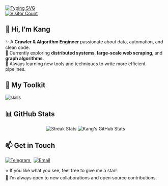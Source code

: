 <div align="left">
  <!-- 动态打字效果 -->
  <a href="https://git.io/typing-svg">
    <img src="https://readme-typing-svg.demolab.com?font=Fira+Code&pause=1000&width=500&lines=Do+something+interesting%EF%BC%81" alt="Typing SVG" />
  </a>
</div>

<div align="left">
  <!-- 萌萌访客计数器 -->
  <a href="https://moe-counter.glitch.me">
    <img src="https://moe-counter.glitch.me/get/@CoderKang?theme=rule34" alt="Visitor Count" />
  </a>
</div>


## 👋 Hi, I’m **Kang**

✨ A **Crawler & Algorithm Engineer** passionate about data, automation, and clean code.  
🌱 Currently exploring **distributed systems**, **large-scale web scraping**, and **graph algorithms**.  
🚀 Always learning new tools and techniques to write more efficient pipelines.


## 🚀 My Toolkit

![skills](https://go-skill-icons.vercel.app/api/icons?i=python,ts,js,html,css,golang,tailwind,linux,docker,kubernetes,mysql,redis,mongodb,kafka,md,vue,bootstrap,jquery,nextjs,vite,nodejs,nginx,jenkins,git,githubactions,vscode,pycharm,idea,cloudflare&theme=light)

<!-- <div align="left">
  <strong>Languages:</strong><br/>
  <img src="https://img.shields.io/badge/-Python-3776AB?style=flat&logo=Python&logoColor=white" alt="Python" />
  <img src="https://img.shields.io/badge/-Golang-79D4FD?style=flat&logo=go&logoColor=white" alt="Go" />
  <img src="https://img.shields.io/badge/-TypeScript-3178C6?style=flat&logo=TypeScript&logoColor=white" alt="TypeScript" />
  <img src="https://img.shields.io/badge/-Vue.js-35495E?style=flat&logo=Vue.js&logoColor=4FC08D" alt="Vue.js" />
</div>

<div align="left">
  <strong>AI & Data:</strong><br/>
  <img src="https://img.shields.io/badge/PyTorch-E34F26?style=flat&logo=Pytorch&logoColor=white" alt="PyTorch" />
  <img src="https://img.shields.io/badge/TensorFlow-1572B6?style=flat&logo=Tensorflow&logoColor=white" alt="TensorFlow" />
  <img src="https://img.shields.io/badge/Numpy-013243?style=flat&logo=Numpy&logoColor=white" alt="NumPy" />
  <img src="https://img.shields.io/badge/Pandas-150458?style=flat&logo=Pandas&logoColor=white" alt="Pandas" />
</div>

<div align="left">
  <strong>Tools & Platforms:</strong><br/>
  <img src="https://img.shields.io/badge/Docker-2496ED?style=flat&logo=Docker&logoColor=white" alt="Docker" />
  <img src="https://img.shields.io/badge/Kubernetes-326CE5?style=flat&logo=Kubernetes&logoColor=white" alt="Kubernetes" />
  <img src="https://img.shields.io/badge/Redis-DC382D?style=flat&logo=Redis&logoColor=white" alt="Redis" />
  <img src="https://img.shields.io/badge/git-F05032?style=flat&logo=git&logoColor=white" alt="Git" />
  <img src="https://img.shields.io/badge/VSCode-007ACC?style=flat&logo=visualstudiocode&logoColor=white" alt="VSCode" />
  <img src="https://img.shields.io/badge/PyCharm-000000?style=flat&logo=PyCharm&logoColor=white" alt="PyCharm" />
</div> -->

## 📊 GitHub Stats

<div align="center">
  <img src="https://github-readme-streak-stats.herokuapp.com/?user=flipped-1121&theme=onedark" alt="Streak Stats" />
  <img src="https://github-readme-stats.vercel.app/api?username=flipped-1121&show_icons=true&theme=onedark" alt="Kang's GitHub Stats" />
</div>

## 📫 Get in Touch

<div align="left">
  <a href="https://t.me/coderkang">
    <img src="https://go-skill-icons.vercel.app/api/icons?i=telegram&theme=light" alt="Telegram" />
  </a>
  &nbsp;
  <a href="mailto:CoderKang@hotmail.com">
    <img src="https://go-skill-icons.vercel.app/api/icons?i=gmail&theme=light" alt="Email" />
  </a>
</div>


⭐️ If you like what you see, feel free to give me a star!  
👀 I’m always open to new collaborations and open‑source contributions.  
